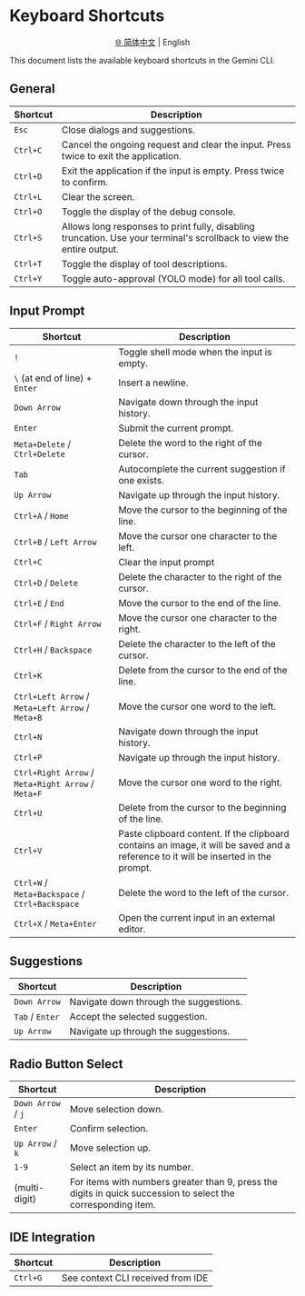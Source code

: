 # Keyboard Shortcuts

<p align="center">
  <a href="../i18n/chinese/docs/keyboard-shortcuts.md">🌐 简体中文</a> | English
</p>

This document lists the available keyboard shortcuts in the Gemini CLI.

## General

| Shortcut | Description                                                                                                           |
| -------- | --------------------------------------------------------------------------------------------------------------------- |
| `Esc`    | Close dialogs and suggestions.                                                                                        |
| `Ctrl+C` | Cancel the ongoing request and clear the input. Press twice to exit the application.                                  |
| `Ctrl+D` | Exit the application if the input is empty. Press twice to confirm.                                                   |
| `Ctrl+L` | Clear the screen.                                                                                                     |
| `Ctrl+O` | Toggle the display of the debug console.                                                                              |
| `Ctrl+S` | Allows long responses to print fully, disabling truncation. Use your terminal's scrollback to view the entire output. |
| `Ctrl+T` | Toggle the display of tool descriptions.                                                                              |
| `Ctrl+Y` | Toggle auto-approval (YOLO mode) for all tool calls.                                                                  |

## Input Prompt

| Shortcut                                           | Description                                                                                                                         |
| -------------------------------------------------- | ----------------------------------------------------------------------------------------------------------------------------------- |
| `!`                                                | Toggle shell mode when the input is empty.                                                                                          |
| `\` (at end of line) + `Enter`                     | Insert a newline.                                                                                                                   |
| `Down Arrow`                                       | Navigate down through the input history.                                                                                            |
| `Enter`                                            | Submit the current prompt.                                                                                                          |
| `Meta+Delete` / `Ctrl+Delete`                      | Delete the word to the right of the cursor.                                                                                         |
| `Tab`                                              | Autocomplete the current suggestion if one exists.                                                                                  |
| `Up Arrow`                                         | Navigate up through the input history.                                                                                              |
| `Ctrl+A` / `Home`                                  | Move the cursor to the beginning of the line.                                                                                       |
| `Ctrl+B` / `Left Arrow`                            | Move the cursor one character to the left.                                                                                          |
| `Ctrl+C`                                           | Clear the input prompt                                                                                                              |
| `Ctrl+D` / `Delete`                                | Delete the character to the right of the cursor.                                                                                    |
| `Ctrl+E` / `End`                                   | Move the cursor to the end of the line.                                                                                             |
| `Ctrl+F` / `Right Arrow`                           | Move the cursor one character to the right.                                                                                         |
| `Ctrl+H` / `Backspace`                             | Delete the character to the left of the cursor.                                                                                     |
| `Ctrl+K`                                           | Delete from the cursor to the end of the line.                                                                                      |
| `Ctrl+Left Arrow` / `Meta+Left Arrow` / `Meta+B`   | Move the cursor one word to the left.                                                                                               |
| `Ctrl+N`                                           | Navigate down through the input history.                                                                                            |
| `Ctrl+P`                                           | Navigate up through the input history.                                                                                              |
| `Ctrl+Right Arrow` / `Meta+Right Arrow` / `Meta+F` | Move the cursor one word to the right.                                                                                              |
| `Ctrl+U`                                           | Delete from the cursor to the beginning of the line.                                                                                |
| `Ctrl+V`                                           | Paste clipboard content. If the clipboard contains an image, it will be saved and a reference to it will be inserted in the prompt. |
| `Ctrl+W` / `Meta+Backspace` / `Ctrl+Backspace`     | Delete the word to the left of the cursor.                                                                                          |
| `Ctrl+X` / `Meta+Enter`                            | Open the current input in an external editor.                                                                                       |

## Suggestions

| Shortcut        | Description                            |
| --------------- | -------------------------------------- |
| `Down Arrow`    | Navigate down through the suggestions. |
| `Tab` / `Enter` | Accept the selected suggestion.        |
| `Up Arrow`      | Navigate up through the suggestions.   |

## Radio Button Select

| Shortcut           | Description                                                                                                   |
| ------------------ | ------------------------------------------------------------------------------------------------------------- |
| `Down Arrow` / `j` | Move selection down.                                                                                          |
| `Enter`            | Confirm selection.                                                                                            |
| `Up Arrow` / `k`   | Move selection up.                                                                                            |
| `1-9`              | Select an item by its number.                                                                                 |
| (multi-digit)      | For items with numbers greater than 9, press the digits in quick succession to select the corresponding item. |

## IDE Integration

| Shortcut | Description                       |
| -------- | --------------------------------- |
| `Ctrl+G` | See context CLI received from IDE |
